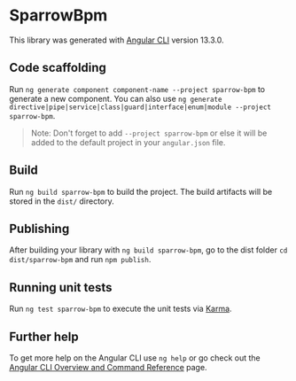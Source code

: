 # SparrowBpm

This library was generated with [Angular CLI](https://github.com/angular/angular-cli) version 13.3.0.

## Code scaffolding

Run `ng generate component component-name --project sparrow-bpm` to generate a new component. You can also use `ng generate directive|pipe|service|class|guard|interface|enum|module --project sparrow-bpm`.
> Note: Don't forget to add `--project sparrow-bpm` or else it will be added to the default project in your `angular.json` file. 

## Build

Run `ng build sparrow-bpm` to build the project. The build artifacts will be stored in the `dist/` directory.

## Publishing

After building your library with `ng build sparrow-bpm`, go to the dist folder `cd dist/sparrow-bpm` and run `npm publish`.

## Running unit tests

Run `ng test sparrow-bpm` to execute the unit tests via [Karma](https://karma-runner.github.io).

## Further help

To get more help on the Angular CLI use `ng help` or go check out the [Angular CLI Overview and Command Reference](https://angular.io/cli) page.
